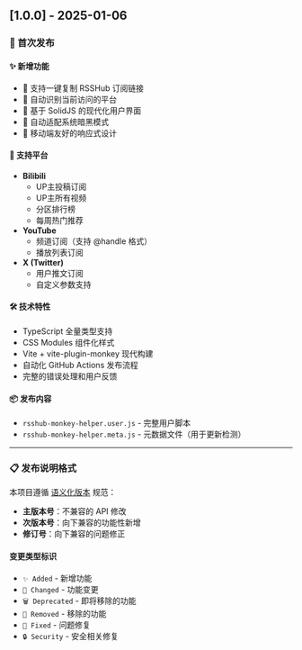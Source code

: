 ## [1.0.0] - 2025-01-06

### 🎉 首次发布

#### ✨ 新增功能

- 🚀 支持一键复制 RSSHub 订阅链接
- 🎯 自动识别当前访问的平台
- 🎨 基于 SolidJS 的现代化用户界面
- 🌙 自动适配系统暗黑模式
- 📱 移动端友好的响应式设计

#### 🎪 支持平台

- **Bilibili**
  - UP主投稿订阅
  - UP主所有视频
  - 分区排行榜
  - 每周热门推荐
- **YouTube**
  - 频道订阅（支持 @handle 格式）
  - 播放列表订阅
- **X (Twitter)**
  - 用户推文订阅
  - 自定义参数支持

#### 🛠️ 技术特性

- TypeScript 全量类型支持
- CSS Modules 组件化样式
- Vite + vite-plugin-monkey 现代构建
- 自动化 GitHub Actions 发布流程
- 完整的错误处理和用户反馈

#### 📦 发布内容

- `rsshub-monkey-helper.user.js` - 完整用户脚本
- `rsshub-monkey-helper.meta.js` - 元数据文件（用于更新检测）

---

### 📋 发布说明格式

本项目遵循 [语义化版本](https://semver.org/lang/zh-CN/) 规范：

- **主版本号**：不兼容的 API 修改
- **次版本号**：向下兼容的功能性新增
- **修订号**：向下兼容的问题修正

#### 变更类型标识

- `✨ Added` - 新增功能
- `🔧 Changed` - 功能变更
- `🗑️ Deprecated` - 即将移除的功能
- `🚫 Removed` - 移除的功能
- `🐛 Fixed` - 问题修复
- `🔒 Security` - 安全相关修复
